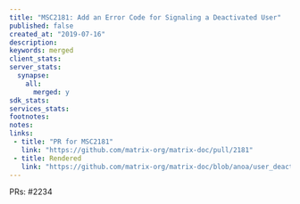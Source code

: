 ```yaml
---
title: "MSC2181: Add an Error Code for Signaling a Deactivated User"
published: false
created_at: "2019-07-16"
description:
keywords: merged
client_stats:
server_stats:
  synapse:
    all:
      merged: y
sdk_stats:
services_stats:
footnotes:
notes:
links:
 - title: "PR for MSC2181"
   link: "https://github.com/matrix-org/matrix-doc/pull/2181"
 - title: Rendered
   link: "https://github.com/matrix-org/matrix-doc/blob/anoa/user_deactivated_msc/proposals/2181-user-deactivated-errcode.md"
---
```


PRs: #2234
